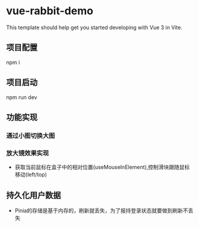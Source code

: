 # vue-rabbit-demo

This template should help get you started developing with Vue 3 in Vite.

## 项目配置
npm i

## 项目启动
npm run dev

## 功能实现
### 通过小图切换大图

### 放大镜效果实现
 - 获取当前鼠标在盒子中的相对位置(useMouseInElement),控制滑块跟随鼠标移动(left/top)

## 持久化用户数据
 - Pinia的存储是基于内存的，刷新就丢失，为了报持登录状态就要做到刷新不丢失